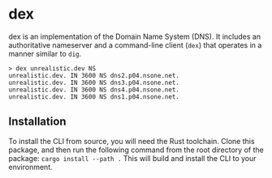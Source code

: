 # dex

dex is an implementation of the Domain Name System (DNS). It includes an
authoritative nameserver and a command-line client (`dex`) that operates in a
manner similar to `dig`.

```shell
> dex unrealistic.dev NS
unrealistic.dev. IN 3600 NS dns2.p04.nsone.net.
unrealistic.dev. IN 3600 NS dns3.p04.nsone.net.
unrealistic.dev. IN 3600 NS dns4.p04.nsone.net.
unrealistic.dev. IN 3600 NS dns1.p04.nsone.net.
```

## Installation

To install the CLI from source, you will need the Rust toolchain. Clone this
package, and then run the following command from the root directory of the
package: `cargo install --path .` This will build and install the CLI to your
environment.
